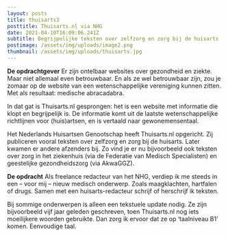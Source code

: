 ```yaml
---
layout: posts
title: thuisarts3
posttitle: Thuisarts.nl via NHG
date: 2021-04-10T16:09:06.241Z
subtitle: Begrijpelijke teksten over zelfzorg en zorg bij de huisarts
postimage: /assets/img/uploads/image2.png
thumbnail: /assets/img/uploads/thuisarts.jpg
---
```

**De opdrachtgever**
Er zijn ontelbaar websites over gezondheid en ziekte. Maar niet allemaal even betrouwbaar. En als ze wel betrouwbaar zijn, zou je zomaar op de website van een wetenschappelijke vereniging kunnen zitten. Met als resultaat: medische abracadabra.

In dat gat is Thuisarts.nl gesprongen: het is een website met informatie die klopt en begrijpelijk is. De informatie komt uit de laatste wetenschappelijke richtlijnen voor (huis)artsen, en is vertaald naar gewonemensentaal.

Het Nederlands Huisartsen Genootschap heeft Thuisarts.nl opgericht. Zij publiceren vooral teksten over zelfzorg en zorg bij de huisarts. Later kwamen er andere afzenders bij. Zo vind je er nu bijvoorbeeld ook teksten over zorg in het ziekenhuis (via de Federatie van Medisch Specialisten) en geestelijke gezondheidszorg (via AkwaGGZ).

**De opdracht**
Als freelance redacteur van het NHG, verdiep ik me steeds in een – voor mij – nieuw medisch onderwerp. Zoals maagklachten, hartfalen of drugs. Samen met een huisarts-redacteur schrijf of herschrijf ik teksten.

Bij sommige onderwerpen is alleen een tekstuele update nodig. Ze zijn bijvoorbeeld vijf jaar geleden geschreven, toen Thuisarts.nl nog iets moeilijkere woorden gebruikte. Dan zorg ik ervoor dat ze op ‘taalniveau B1’ komen. Eenvoudige taal.